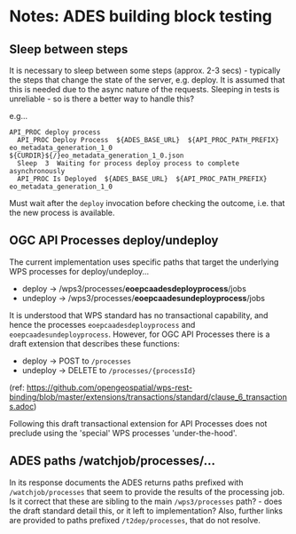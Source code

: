 
# Notes: ADES building block testing

## Sleep between steps

It is necessary to sleep between some steps (approx. 2-3 secs) - typically the steps that change the state of the server, e.g. deploy.
It is assumed that this is needed due to the async nature of the requests.
Sleeping in tests is unreliable - so is there a better way to handle this?

e.g...
```robot
API_PROC deploy process
  API_PROC Deploy Process  ${ADES_BASE_URL}  ${API_PROC_PATH_PREFIX}  eo_metadata_generation_1_0  ${CURDIR}${/}eo_metadata_generation_1_0.json
  Sleep  3  Waiting for process deploy process to complete asynchronously
  API_PROC Is Deployed  ${ADES_BASE_URL}  ${API_PROC_PATH_PREFIX}  eo_metadata_generation_1_0
```
Must wait after the `deploy` invocation before checking the outcome, i.e. that the new process is available.

## OGC API Processes deploy/undeploy

The current implementation uses specific paths that target the underlying WPS processes for deploy/undeploy...
* deploy -> /wps3/processes/**eoepcaadesdeployprocess**/jobs
* undeploy -> /wps3/processes/**eoepcaadesundeployprocess**/jobs

It is understood that WPS standard has no transactional capability, and hence the processes `eoepcaadesdeployprocess` and `eoepcaadesundeployprocess`.
However, for OGC API Processes there is a draft extension that describes these functions:
* deploy -> POST to `/processes`
* undeploy -> DELETE to `/processes/{processId}`

(ref: https://github.com/opengeospatial/wps-rest-binding/blob/master/extensions/transactions/standard/clause_6_transactions.adoc)

Following this draft transactional extension for API Processes does not preclude using the 'special' WPS processes 'under-the-hood'.

## ADES paths /watchjob/processes/...

In its response documents the ADES returns paths prefixed with `/watchjob/processes` that seem to provide the results of the processing job. Is it correct that these are sibling to the main `/wps3/processes` path? - does the draft standard detail this, or it left to implementation?
Also, further links are provided to paths prefixed `/t2dep/processes`, that do not resolve.

